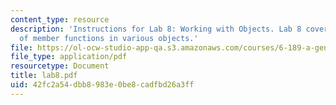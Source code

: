 ```yaml
---
content_type: resource
description: 'Instructions for Lab 8: Working with Objects. Lab 8 covered the use
  of member functions in various objects.'
file: https://ol-ocw-studio-app-qa.s3.amazonaws.com/courses/6-189-a-gentle-introduction-to-programming-using-python-january-iap-2008/42fc2a54dbb8983e0be8cadfbd26a3ff_lab8.pdf
file_type: application/pdf
resourcetype: Document
title: lab8.pdf
uid: 42fc2a54-dbb8-983e-0be8-cadfbd26a3ff
---
```

